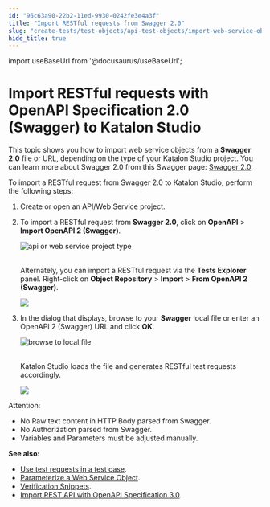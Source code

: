 ```yaml
---
id: "96c63a90-22b2-11ed-9930-0242fe3e4a3f"
title: "Import RESTful requests from Swagger 2.0"
slug: "create-tests/test-objects/api-test-objects/import-web-service-objects/import-restful-requests-from-swagger-2.0"
hide_title: true
---
```

import useBaseUrl from '@docusaurus/useBaseUrl';


# <a id="id" class="anchor_top_offset"/><a id="ariaid-title1" class="anchor_top_offset"/>Import RESTful requests with OpenAPI Specification 2.0 (Swagger) to <span xmlns="http://www.w3.org/1999/xhtml" className="ph">Katalon Studio</span> 

<p xmlns="http://www.w3.org/1999/xhtml" className="p">This topic shows you how to import web service objects from a <strong className="ph b">Swagger 2.0</strong> file or URL, depending on the type of your Katalon Studio project. You can learn more about Swagger 2.0 from this Swagger page: <a className="xref j-external-link" href="https://swagger.io/specification/v2/" target="_blank">Swagger 2.0</a>.</p> 
<p xmlns="http://www.w3.org/1999/xhtml" className="p">To import a RESTful request from Swagger 2.0 to Katalon Studio, perform the following steps:</p> 
<ol xmlns="http://www.w3.org/1999/xhtml" className="ol"><li className="li"><p className="p">Create or open an API/Web Service project.</p></li><li className="li"><p className="p">To import a RESTful request from <strong className="ph b">Swagger 2.0</strong>, click on <strong className="ph b">OpenAPI</strong> &gt; <strong className="ph b">Import OpenAPI 2 (Swagger)</strong>.</p><p className="p"><img className="image" src={useBaseUrl("https://github.com/katalon-studio/docs-images/raw/master/katalon-studio/docs/import-rest-requests-from-swagger-20/import.png")} width={350} alt="api or web service project type" /><br /><br /></p><p className="p">Alternately, you can import a RESTful request via the <strong className="ph b">Tests Explorer</strong> panel. Right-click on <strong className="ph b">Object Repository</strong> &gt; <strong className="ph b">Import</strong> &gt; <strong className="ph b">From OpenAPI 2 (Swagger)</strong>.</p><p className="p"><img className="image" width={500} src={useBaseUrl("/6fad83d0-538d-11ed-a602-0242cfbc79b5.png")} /></p></li><li className="li"><p className="p">In the dialog that displays, browse to your <strong className="ph b">Swagger</strong> local file or enter an OpenAPI 2 (Swagger) URL and click <strong className="ph b">OK</strong>.</p><p className="p"><img className="image" src={useBaseUrl("https://github.com/katalon-studio/docs-images/raw/master/katalon-studio/docs/import-rest-requests-from-swagger-20/browse.png")} width={500} alt="browse to local file" /><br /><br /></p><p className="p">Katalon Studio loads the file and generates RESTful test requests accordingly.</p><p className="p"><img className="image" width={500} src={useBaseUrl("/6fc5c6c0-538d-11ed-a602-0242cfbc79b5.png")} /></p></li></ol> 
<div xmlns="http://www.w3.org/1999/xhtml" className="note attention note_attention"><span className="note__title">Attention:</span> <ul className="ul"><li className="li">No Raw text content in HTTP Body parsed from Swagger.</li><li className="li">No Authorization parsed from Swagger.</li><li className="li">Variables and Parameters must be adjusted manually.</li></ul></div>
<p xmlns="http://www.w3.org/1999/xhtml" className="p"><strong className="ph b">See also:</strong></p> 
<ul xmlns="http://www.w3.org/1999/xhtml" className="ul"><li className="li"> <a className="xref" href="/create-tests/create-test-cases/using-web-services-in-a-test-case-in-katalon-studio">Use test requests in a test case</a>.</li><li className="li"> <a className="xref" href="/create-tests/test-objects/api-test-objects/rest-request/parameterize-a-web-service-object-in-katalon-studio">Parameterize a Web Service Object</a>.</li><li className="li"> <a className="xref" href="/create-tests/test-objects/api-test-objects/verification-snippets-in-katalon-studio">Verification Snippets</a>.</li><li className="li"> <a className="xref" href="/create-tests/test-objects/api-test-objects/import-web-service-objects/import-rest-api-with-openapi-specification-3.0-to-katalon-studio">Import REST API with OpenAPI Specification 3.0</a>.</li></ul> 
